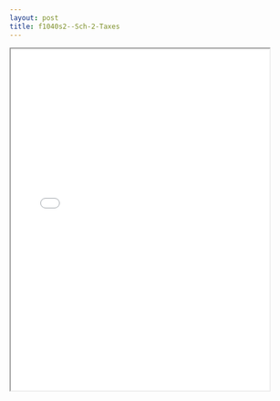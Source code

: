 ```yaml
---
layout: post
title: f1040s2--Sch-2-Taxes
---
```


<div class="pdf-container">
<iframe src="/ea/_pdf-2-md/f1040s2--Sch-2-Taxes.pdf" height="600" width="90%" allowFullScreen="true"></iframe>
</div>

